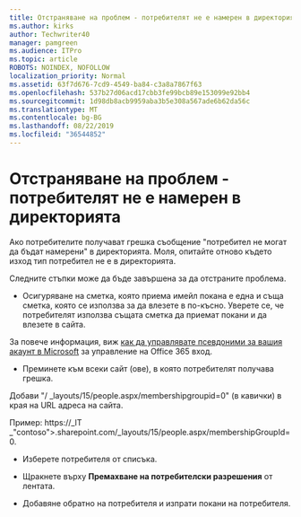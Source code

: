 ```yaml
---
title: Отстраняване на проблем - потребителят не е намерен в директорията
ms.author: kirks
author: Techwriter40
manager: pamgreen
ms.audience: ITPro
ms.topic: article
ROBOTS: NOINDEX, NOFOLLOW
localization_priority: Normal
ms.assetid: 63f7d676-7cd9-4549-ba84-c3a8a7867f63
ms.openlocfilehash: 537b27d06acd17cbb3fe99bcb89e153099e92bb4
ms.sourcegitcommit: 1d98db8acb9959aba3b5e308a567ade6b62da56c
ms.translationtype: MT
ms.contentlocale: bg-BG
ms.lasthandoff: 08/22/2019
ms.locfileid: "36544852"
---
```

# <a name="troubleshoot-issue---user-not-found-in-directory"></a>Отстраняване на проблем - потребителят не е намерен в директорията

Ако потребителите получават грешка съобщение "потребител не могат да бъдат намерени" в директорията. Моля, опитайте отново където изход тип потребител не е в директорията.

Следните стъпки може да бъде завършена за да отстраните проблема.

- Осигуряване на сметка, която приема имейл покана е една и съща сметка, която се използва за да влезете в по-късно. Уверете се, че потребителят използва същата сметка да приемат покани и да влезете в сайта. 

За повече информация, виж [как да управлявате псевдоними за вашия акаунт в Microsoft</a> за управление на Office 365 вход](https://support.microsoft.com/help/12407/microsoft-account-how-to-manage-aliases). 

- Преминете към всеки сайт (ове), в която потребителят получава грешка. 

Добави "/ _layouts/15/people.aspx/membershipgroupid=0" (в кавички) в края на URL адреса на сайта. 

Пример: https://_lT _"contoso">.sharepoint.com/_layouts/15/people.aspx/membershipGroupId=0.

- Изберете потребителя от списъка.

- Щракнете върху **Премахване на потребителски разрешения** от лентата. 
-  Добавяне обратно на потребителя и изпрати покани на потребителя.

